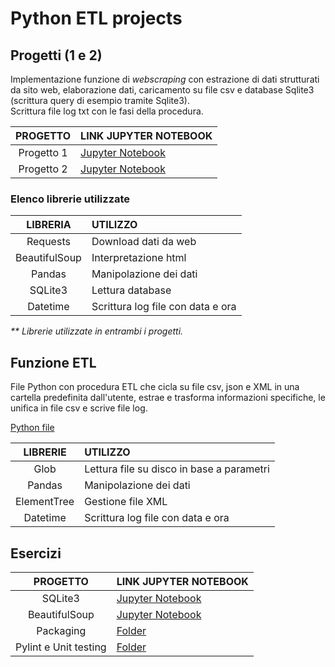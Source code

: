 # Python ETL projects

## Progetti (1 e 2)
Implementazione funzione di _webscraping_ con estrazione di dati strutturati da sito web, elaborazione dati, caricamento su file csv e database Sqlite3 (scrittura query di esempio tramite Sqlite3).  
Scrittura file log txt con le fasi della procedura. 
 
|PROGETTO|LINK JUPYTER NOTEBOOK|
|:-:|:-|
|Progetto 1|[Jupyter Notebook](./PROJ_1/etl_project_1.ipynb)|
|Progetto 2|[Jupyter Notebook](./PROJ_2/etl_project_2.ipynb)|

### Elenco librerie utilizzate
|LIBRERIA|UTILIZZO|
|:-:|:-|
|Requests|Download dati da web|
|BeautifulSoup|Interpretazione html|
|Pandas|Manipolazione dei dati|
|SQLite3|Lettura database|
|Datetime|Scrittura log file con data e ora|

_** Librerie utilizzate in entrambi i progetti._

## Funzione ETL
File Python con procedura ETL che cicla su file csv, json e XML in una cartella predefinita dall'utente, estrae e trasforma informazioni specifiche, le unifica in file csv e scrive file log.  

[Python file](./ETL/etl_1.py)

|LIBRERIE|UTILIZZO|
|:-:|:-|
|Glob|Lettura file su disco in base a parametri|
|Pandas|Manipolazione dei dati|
|ElementTree|Gestione file XML|
|Datetime|Scrittura log file con data e ora|

## Esercizi

|PROGETTO|LINK JUPYTER NOTEBOOK|
|:-:|:-|
|SQLite3|[Jupyter Notebook](./SQLITE_DB/sqlite_db.ipynb)|
|BeautifulSoup|[Jupyter Notebook](./WEB_SCRAPING/web_scraping.ipynb)|
|Packaging|[Folder](./PACKAGING/)|
|Pylint e Unit testing|[Folder](./CODING_PRACTICES/)|
